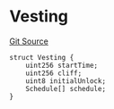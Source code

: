 # Vesting
[Git Source](https://github.com/BJustCoin-creator/BJC/blob/afa8ae44b1c3660a047e437225fc640502d221b6/src/IVestingToken.sol)


```solidity
struct Vesting {
    uint256 startTime;
    uint256 cliff;
    uint8 initialUnlock;
    Schedule[] schedule;
}
```

